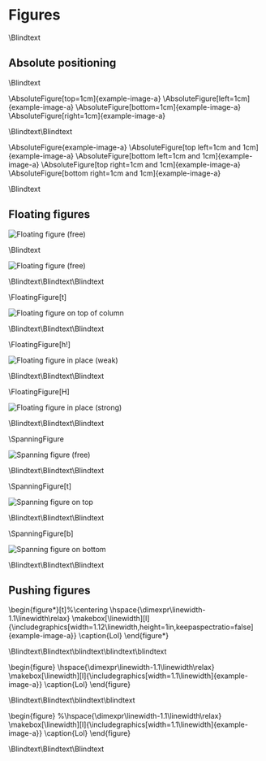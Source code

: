 # Figures

\Blindtext

## Absolute positioning

\Blindtext

\AbsoluteFigure[top=1cm]{example-image-a}
\AbsoluteFigure[left=1cm]{example-image-a}
\AbsoluteFigure[bottom=1cm]{example-image-a}
\AbsoluteFigure[right=1cm]{example-image-a}

\Blindtext\Blindtext

\AbsoluteFigure{example-image-a}
\AbsoluteFigure[top left=1cm and 1cm]{example-image-a}
\AbsoluteFigure[bottom left=1cm and 1cm]{example-image-a}
\AbsoluteFigure[top right=1cm and 1cm]{example-image-a}
\AbsoluteFigure[bottom right=1cm and 1cm]{example-image-a}

\Blindtext

## Floating figures

![Floating figure (free)](example-image-a)

\Blindtext

![Floating figure (free)](example-image-a)

\Blindtext\Blindtext\Blindtext

\FloatingFigure[t]

![Floating figure on top of column](example-image-a)

\Blindtext\Blindtext\Blindtext

\FloatingFigure[h!]

![Floating figure in place (weak)](example-image-a)

\Blindtext\Blindtext\Blindtext

\FloatingFigure[H]

![Floating figure in place (strong)](example-image-a)

\Blindtext\Blindtext\Blindtext

\SpanningFigure

![Spanning figure (free)](example-image-a)

\Blindtext\Blindtext\Blindtext

\SpanningFigure[t]

![Spanning figure on top](example-image-a)

\Blindtext\Blindtext\Blindtext

\SpanningFigure[b]

![Spanning figure on bottom](example-image-a)

\Blindtext\Blindtext\Blindtext

## Pushing figures


\begin{figure*}[t]%\centering
\hspace{\dimexpr\linewidth-1.1\linewidth\relax}
\makebox[\linewidth][l]{\includegraphics[width=1.12\linewidth,height=1in,keepaspectratio=false]{example-image-a}}
\caption{Lol}
\end{figure*}

\Blindtext\Blindtext\blindtext\blindtext\blindtext

\begin{figure}
\hspace{\dimexpr\linewidth-1.1\linewidth\relax}
\makebox[\linewidth][l]{\includegraphics[width=1.1\linewidth]{example-image-a}}
\caption{Lol}
\end{figure}

\Blindtext\Blindtext\blindtext\blindtext

\begin{figure}
%\hspace{\dimexpr\linewidth-1.1\linewidth\relax}
\makebox[\linewidth][l]{\includegraphics[width=1.1\linewidth]{example-image-a}}
\caption{Lol}
\end{figure}

\Blindtext\Blindtext\Blindtext
